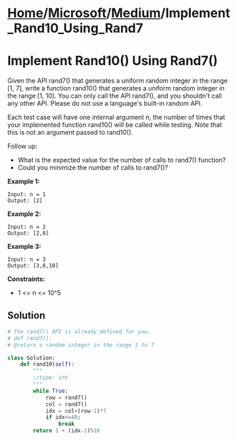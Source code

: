 # [Home](./../..)/[Microsoft](./..)/[Medium](./)/Implement_Rand10_Using_Rand7
<h1>Implement Rand10() Using Rand7()</h1>

<p>
Given the API rand7() that generates a uniform random integer in the range [1, 7], write a function rand10() that generates a uniform random integer in the range [1, 10]. You can only call the API rand7(), and you shouldn't call any other API. Please do not use a language's built-in random API.
</p>
<p>
Each test case will have one internal argument n, the number of times that your implemented function rand10() will be called while testing. Note that this is not an argument passed to rand10().
</p>
<p>
Follow up:
</p>

* What is the expected value for the number of calls to rand7() function?
* Could you minimize the number of calls to rand7()?
</p>

<b>Example 1:</b>

    Input: n = 1
    Output: [2]

<b>Example 2:</b>

    Input: n = 2
    Output: [2,8]

<b>Example 3:</b>

    Input: n = 3
    Output: [3,8,10]

<b>Constraints:</b>

- 1 <= n <= 10^5

<h2>Solution</h2>

```python
# The rand7() API is already defined for you.
# def rand7():
# @return a random integer in the range 1 to 7

class Solution:
    def rand10(self):
        """
        :rtype: int
        """
        while True:
            row = rand7()
            col = rand7()
            idx = col+(row-1)*7
            if idx<=40:
                break
        return 1 + (idx-1)%10
```
